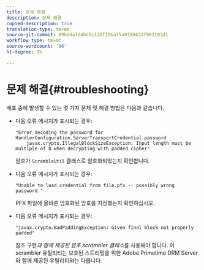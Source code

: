 ```yaml
---
title: 문제 해결
description: 문제 해결
copied-description: true
translation-type: tm+mt
source-git-commit: 89bdda1d4bd5c126f19ba75a819942df901183d1
workflow-type: tm+mt
source-wordcount: '96'
ht-degree: 0%

---
```



# 문제 해결{#troubleshooting}

배포 중에 발생할 수 있는 몇 가지 문제 및 해결 방법은 다음과 같습니다.

* 다음 오류 메시지가 표시되는 경우:

   ```
   "Error decoding the password for HandlerConfiguration.ServerTransportCredential.password  
       javax.crypto.IllegalBlockSizeException: Input length must be multiple of 8 when decrypting with padded cipher"
   ```

   암호가 `ScrambleUtil` 클래스로 암호화되었는지 확인합니다.

* 다음 오류 메시지가 표시되는 경우:

   ```
   "Unable to load credential from file.pfx -- possibly wrong password."
   ```

   PFX 파일에 올바른 암호화된 암호를 지정했는지 확인하십시오.

* 다음 오류 메시지가 표시되는 경우:

   ```
   "javax.crypto.BadPaddingException: Given final block not properly padded"
   ```

   참조 구현&#x200B;*과 함께 제공된 암호 scrambler 클래스*&#x200B;를 사용해야 합니다. 이 scrambler 유틸리티는 보호된 스트리밍을 위한 Adobe Primetime DRM Server와 함께 제공된 유틸리티와는 다릅니다.

